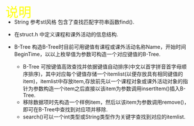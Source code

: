  <div style="color:yellow;height:30px;font-size:35px;">说明</div>



- String 参考stl风格 包含了查找匹配字符串函数find().
- 在struct.h 中定义课程和课外活动的信息结构.
- B-Tree 构造B-Tree时目前可用键值有课程或课外活动名称Name，开始时间BeginTime，以以上枚举值为参数可构造一个对应键值的B-Tree.

  - B-Tree 可按键值高效查找并依据键值自动排序(中文以首字拼音首字母顺序排序)，其中对应每个键值存储一个itemlist(以便存放具有相同键值的item)，itemlist中存放item,存放前先以一个课程对象或课外活动对象的指针为参数构造一个item之后直接以该item为参数调用insertItem()插入B-Tree.
  - 移除数据项时先构造一个样例item，然后以该item为参数调用remove()，即可在B-Tree中查找到对应项并移除.
  - search()可以一个int类型或String类型作为关键字查找到对应的itemlist.